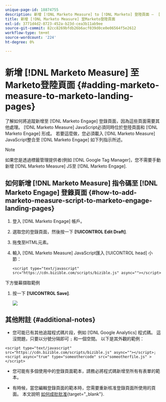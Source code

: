 ```yaml
---
unique-page-id: 18874755
description: 新增 [!DNL Marketo Measure] to [!DNL Marketo] 登陸頁面 —  [!DNL Marketo Measure]  — 產品檔案
title: 新增 [!DNL Marketo Measure] 至Marketo登陸頁面
exl-id: 3771d4d2-8723-452a-b23d-cea3b11ab9ee
source-git-commit: 82cc8269bfdb26b6acf039d0ce0e06564f5e2612
workflow-type: tm+mt
source-wordcount: '224'
ht-degree: 0%

---
```


# 新增 [!DNL Marketo Measure] 至Marketo登陸頁面 {#adding-marketo-measure-to-marketo-landing-pages}

了解如何將追蹤新增至 [!DNL Marketo Engage] 登錄頁面，因為這些頁面需要其他處理。 [!DNL Marketo Measure] JavaScript必須同時位於登陸頁面和 [!DNL Marketo Engage] 形成。 若要這麼做，您必須載入 [!DNL Marketo Measure] JavaScript整合至 [!DNL Marketo Engage] 如下列指示所述。

>[!NOTE]
>
>如果您是透過標籤管理提供者(例如 [!DNL Google Tag Manager]，您不需要手動新增 [!DNL Marketo Measure] JS至 [!DNL Marketo Engage].

## 如何新增 [!DNL Marketo Measure] 指令碼至 [!DNL Marketo Engage] 登錄頁面 {#how-to-add-marketo-measure-script-to-marketo-engage-landing-pages}

1. 登入 [!DNL Marketo Engage] 帳戶。
1. 選取您的登錄頁面，然後按一下 **[!UICONTROL Edit Draft]**.
1. 拖曳至HTML元素。
1. 輸入 [!DNL Marketo Measure] JavaScript匯入 [!UICONTROL head] 小節：

   `<script type="text/javascript" src="https://cdn.bizible.com/scripts/bizible.js" async=""></script>`

下方螢幕擷取範例

1. 按一下 **[!UICONTROL Save]**.

   ![](assets/adding-bizible-to-marketo-landing-pages-1.png)

## 其他附註 {#additional-notes}

* 您可能已有其他追蹤程式碼片段，例如 [!DNL Google Analytics] 程式碼。 這沒問題，只要以分號分隔即可 `;` 和一個空間。 以下是其外觀的範例：

`<script type="text/javascript" src="https://cdn.bizible.com/scripts/bizible.js" async=""></script>; <script async="true" type="someothercode" src="someotherfile.js" ></script>`

* 您可能有多個使用中的登錄頁面範本，請務必將程式碼新增至所有有表單的範本。

* 有時候，當您編輯登錄頁面的範本時，您需要重新核准登錄頁面所使用的頁面。 本文說明 [如何成批批准](https://experienceleague.adobe.com/docs/marketo/using/product-docs/demand-generation/landing-pages/landing-page-actions/approve-multiple-landing-pages-at-once.html){target="_blank"}.
